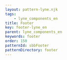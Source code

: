 ```yaml
---
layout: pattern-lyne.njk
tags: 
    - lyne_components_en
title: Footer
key: footer-lyne_en
parent: lyne_components_en
keywords: footer
order: 150
patternId: sbbFooter
patternDirectory: footer
---
```

